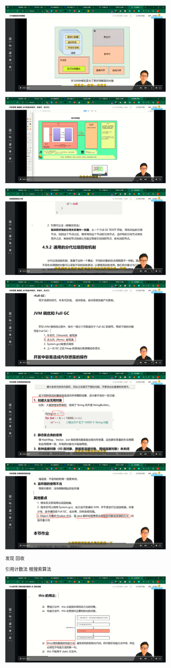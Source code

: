 ![image-20220112135612850](Day6面向对象详解和JVM底层内存分析-photo/image-20220112135612850.png)





![image-20220112141045743](Day6面向对象详解和JVM底层内存分析-photo/image-20220112141045743.png)

![image-20220112140816793](Day6面向对象详解和JVM底层内存分析-photo/image-20220112140816793.png)





![image-20220112141125475](Day6面向对象详解和JVM底层内存分析-photo/image-20220112141125475.png)



![image-20220112141211226](Day6面向对象详解和JVM底层内存分析-photo/image-20220112141211226.png)



![image-20220112141255825](Day6面向对象详解和JVM底层内存分析-photo/image-20220112141255825.png)

发现 回收

引用计数法 根搜索算法



![image-20220112141446835](Day6面向对象详解和JVM底层内存分析-photo/image-20220112141446835.png)



